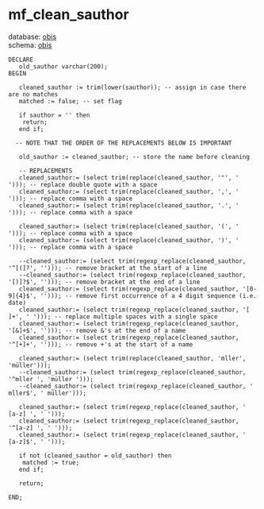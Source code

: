 # mf_clean_sauthor
database: [obis](../)  
schema: [obis](obis)  

    
    DECLARE
       old_sauthor varchar(200);
    BEGIN
    
       cleaned_sauthor := trim(lower(sauthor)); -- assign in case there are no matches
       matched := false; -- set flag
    
       if sauthor = '' then
    	return;
       end if;
    
      -- NOTE THAT THE ORDER OF THE REPLACEMENTS BELOW IS IMPORTANT
    
       old_sauthor := cleaned_sauthor; -- store the name before cleaning
    
       -- REPLACEMENTS
       cleaned_sauthor:= (select trim(replace(cleaned_sauthor, '"', ' '))); -- replace double quote with a space
       cleaned_sauthor:= (select trim(replace(cleaned_sauthor, ',', ' '))); -- replace comma with a space
       cleaned_sauthor:= (select trim(replace(cleaned_sauthor, '.', ' '))); -- replace comma with a space
       
       cleaned_sauthor:= (select trim(replace(cleaned_sauthor, '(', ' '))); -- replace comma with a space
       cleaned_sauthor:= (select trim(replace(cleaned_sauthor, ')', ' '))); -- replace comma with a space
       
       --cleaned_sauthor:= (select trim(regexp_replace(cleaned_sauthor, '^[(]?', ''))); -- remove bracket at the start of a line
       --cleaned_sauthor:= (select trim(regexp_replace(cleaned_sauthor, '[)]?$', ''))); -- remove bracket at the end of a line
       cleaned_sauthor:= (select trim(regexp_replace(cleaned_sauthor, '[0-9]{4}$', ''))); -- remove first occurrence of a 4 digit sequence (i.e. date)
       cleaned_sauthor:= (select trim(regexp_replace(cleaned_sauthor, '[ ]+', ' '))); -- replace multiple spaces with a single space
       cleaned_sauthor:= (select trim(regexp_replace(cleaned_sauthor, '[&]+$', ''))); -- remove &'s at the end of a name
       cleaned_sauthor:= (select trim(regexp_replace(cleaned_sauthor, '^[+]+', ''))); -- remove +'s at the start of a name
    
       cleaned_sauthor:= (select trim(replace(cleaned_sauthor, 'mller', 'müller')));
       --cleaned_sauthor:= (select trim(regexp_replace(cleaned_sauthor, '^mller ', 'müller ')));
       --cleaned_sauthor:= (select trim(regexp_replace(cleaned_sauthor, ' mller$', ' müller')));
    
       cleaned_sauthor:= (select trim(regexp_replace(cleaned_sauthor, ' [a-z] ', ' ')));
       cleaned_sauthor:= (select trim(regexp_replace(cleaned_sauthor, '^[a-z] ', ' ')));
       cleaned_sauthor:= (select trim(regexp_replace(cleaned_sauthor, ' [a-z]$', ' ')));
       
       if not (cleaned_sauthor = old_sauthor) then
    	matched := true;
       end if;
       
       return;
       
    END;
